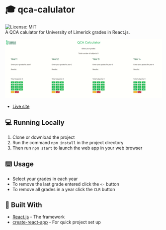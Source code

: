 # :mortar_board: qca-calulator

![License: MIT](https://img.shields.io/badge/License-MIT-yellow.svg)  
A QCA calulator for University of Limerick grades in React.js.  

![Progam being used](images/program.gif)  
* [Live site](https://j1m-ryan.github.io/qca-calculator/)
## :computer: Running Locally  

1. Clone or download the project  
2. Run the command `npm install` in the project directory  
3. Then run `npm start` to launch the web app in your web browser  

## :keyboard: Usage

* Select your grades in each year
* To remove the last grade entered click the `<-` button  
* To remove all grades in a year click the `CLR` button  

## :hammer: Built With

* [React.js](https://reactjs.org/) - The framework  
* [create-react-app](https://create-react-app.dev/) - For quick project set up
